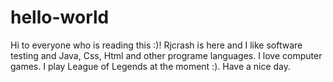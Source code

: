 # hello-world

Hi to everyone who is reading this :)!
Rjcrash is here and I like software testing and Java, Css, Html and other programe languages. 
I love computer games. I play League of Legends at the moment :). Have a nice day.
